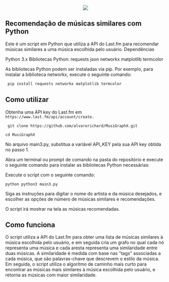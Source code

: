 
<p align="center">
 <img src=https://i.imgur.com/sgpcclb.png>
</p>


## Recomendação de músicas similares com Python


 Este é um script em Python que utiliza a API do Last.fm para recomendar músicas similares a uma música escolhida pelo usuário.
  Dependências

  Python 3.x
 Bibliotecas Python:
requests
   json
        networkx
        matplotlib
        termcolor

As bibliotecas Python podem ser instaladas via pip. Por exemplo, para instalar a biblioteca networkx, execute o seguinte comando:
```python
 pip install requests networkx matplotlib termcolor
 ```
## Como utilizar
 

Obtenha uma API key do Last.fm em 
```https://www.last.fm/api/account/create.```

```shell
 git clone https://github.com/alvarorichard/MusiGraphX.git
 ```

 ```shell
 cd MusiGraphX
 ```
   
No arquivo main3.py, substitua a variável API_KEY pela sua API key obtida no passo 1.

Abra um terminal ou prompt de comando na pasta do repositório e execute o seguinte comando para instalar as bibliotecas Python necessárias:



Execute o script com o seguinte comando:

   ```python python3 main3.py ```
    

Siga as instruções para digitar o nome do artista e da música desejados, e escolher as opções de número de músicas similares e recomendações.

 O script irá mostrar na tela as músicas recomendadas.

## Como funciona


O script utiliza a API do Last.fm para obter uma lista de músicas similares à música escolhida pelo usuário, e em seguida cria um grafo no qual cada nó representa uma música e cada aresta representa uma similaridade entre duas músicas. A similaridade é medida com base nas "tags" associadas a cada música, que são palavras-chave que descrevem o estilo da música. Em seguida, o script utiliza o algoritmo de caminho mais curto para encontrar as músicas mais similares à música escolhida pelo usuário, e retorna as músicas com maior similaridade.
